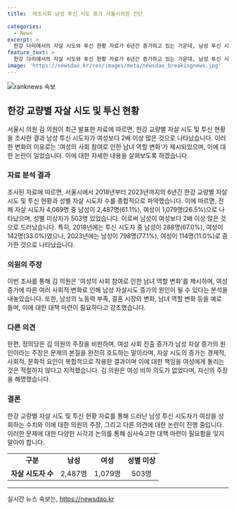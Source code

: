```yaml
---
title:  여초사회 남성 투신 시도 증가 서울시의원 진단

categories:
  - News
excerpt: >
  한강 다리에서의 자살 시도와 투신 현황 자료가 6년간 증가하고 있는 가운데, 남성 투신 시도자 수가 여성의 2배를 넘었다는 사실이 논란이 되고 있다. 서울시 의회 의원 김기덕은 이를 여성의 사회 참여 확대와 같은 요인으로 분석했지만, 이에 대한 비판도 나오고 있다. 정의당 마포구 지역위원회는 여성 사회 참여의 증가가 남성 자살 증가의 원인이라는 주장은 문제 본질을 완전히 호도하는 망언이라며 규탄했다. 이에 김 의원은 여초사회란 용어에 대한 사과를 표명하며 여성 비하 의도는 없었다고 해명했다. 
feature_text: >
  한강 다리에서의 자살 시도와 투신 현황 자료가 6년간 증가하고 있는 가운데, 남성 투신 시도자 수가 여성의 2배를 넘었다는 사실이 논란이 되고 있다. 서울시 의회 의원 김기덕은 이를 여성의 사회 참여 확대와 같은 요인으로 분석했지만, 이에 대한 비판도 나오고 있다. 정의당 마포구 지역위원회는 여성 사회 참여의 증가가 남성 자살 증가의 원인이라는 주장은 문제 본질을 완전히 호도하는 망언이라며 규탄했다. 이에 김 의원은 여초사회란 용어에 대한 사과를 표명하며 여성 비하 의도는 없었다고 해명했다. 
image: 'https://newsdao.kr/res/images/meta/newsdao_breakingnews.jpg'
---
```


<p><img src="https://newsdao.kr/res/images/meta/newsdao_breakingnews.jpg" alt="ranknews 속보" /></p>

<h2 data-ke-size="size26">한강 교량별 자살 시도 및 투신 현황</h2>

<p data-ke-size="size16">서울시 의원 김 의원이 최근 발표한 자료에 따르면, 한강 교량별 자살 시도 및 투신 현황을 조사한 결과 남성 투신 시도자가 여성보다 2배 이상 많은 것으로 나타났습니다. 이러한 변화의 이유로는 '여성의 사회 참여로 인한 남녀 역할 변화'가 제시되었으며, 이에 대한 논란이 일었습니다. 이에 대한 자세한 내용을 살펴보도록 하겠습니다.</p>

<h3 data-ke-size="size24">자료 분석 결과</h3>

<p data-ke-size="size16">조사된 자료에 따르면, 서울시에서 2018년부터 2023년까지의 6년간 한강 교량별 자살 시도 및 투신 현황과 성별 자살 시도자 수를 종합적으로 파악했습니다. 이에 따르면, 전체 자살 시도자 4,069명 중 남성이 2,487명(61.1%), 여성이 1,079명(26.5%)으로 나타났으며, 성별 미상자가 503명 있었습니다. 이로써 남성이 여성보다 2배 이상 많은 것으로 드러났습니다. 특히, 2018년에는 투신 시도자 중 남성이 288명(67.0%), 여성이 142명(33.0%)였으나, 2023년에는 남성이 798명(77.1%), 여성이 114명(11.0%)로 증가한 것으로 나타났습니다.</p>

<h3 data-ke-size="size24">의원의 주장</h3>

<p data-ke-size="size16">이번 조사를 통해 김 의원은 '여성의 사회 참여로 인한 남녀 역할 변화'를 제시하며, 여성 증가에 따른 여러 사회적 변화로 인해 남성 자살시도 증가의 원인이 될 수 있다는 분석을 내놓았습니다. 또한, 남성의 노동력 부족, 결혼 시장의 변화, 남녀 역할 변화 등을 예로 들며, 이에 대한 대책 마련이 필요하다고 강조했습니다.</p>

<h3 data-ke-size="size24">다른 의견</h3>

<p data-ke-size="size16">한편, 정의당은 김 의원의 주장을 비판하며, 여성 사회 진출 증가가 남성 자살 증가의 원인이라는 주장은 문제의 본질을 완전히 호도하는 말이라며, 자살 시도의 증가는 경제적, 사회적, 문화적 요인이 복합적으로 작용한 결과이며 이에 대한 책임을 여성에게 돌리는 것은 적절하지 않다고 지적했습니다. 김 의원은 여성 비하 의도가 없었다며, 자신의 주장을 해명했습니다.</p>

<h3 data-ke-size="size24">결론</h3>

<p data-ke-size="size16">한강 교량별 자살 시도 및 투신 현황 자료를 통해 드러난 남성 투신 시도자가 여성을 상회하는 수치와 이에 대한 의원의 주장, 그리고 다른 의견에 대한 논란이 진행 중입니다. 이러한 문제에 대한 다양한 시각과 논의를 통해 심사숙고한 대책 마련이 필요함을 잊지 말아야 합니다.</p>

<table>
<tbody>
<tr>
<td style="text-align: center; height: 17px;"><b>구분</b></td>
<td style="text-align: center; height: 17px;"><b>남성</b></td>
<td style="text-align: center; height: 17px;"><b>여성</b></td>
<td style="text-align: center; height: 17px;"><b>성별 미상</b></td>
</tr>
<tr>
<td style="text-align: center; height: 17px;"><b>자살 시도자 수</b></td>
<td style="text-align: center; height: 17px;">2,487명</td>
<td style="text-align: center; height: 17px;">1,079명</td>
<td style="text-align: center; height: 17px;">503명</td>
</tr>
</tbody>
</table>

<hr>
실시간 뉴스 속보는, <a href="https://newsdao.kr" rel="dofollow">https://newsdao.kr</a>


